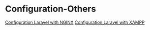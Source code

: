 # Configuration-Others
[Configuration Laravel with NGINX](LARAVEL_WITH_NGINX.MD)
[Configuration Laravel with XAMPP](LARAVEL_WITH_XAMPP.MD)
